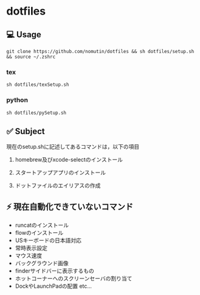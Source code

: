 # dotfiles
## 💻 Usage
```
git clone https://github.com/nomutin/dotfiles && sh dotfiles/setup.sh && source ~/.zshrc
```

### tex
```
sh dotfiles/texSetup.sh
```

### python
```
sh dotfiles/pySetup.sh
```

## ✅ Subject
現在のsetup.shに記述してあるコマンドは，以下の項目

1. homebrew及びxcode-selectのインストール

2. スタートアップアプリのインストール

3. ドットファイルのエイリアスの作成


## ⚡️ 現在自動化できていないコマンド

- runcatのインストール
- flowのインストール
- USキーボードの日本語対応
- 常時表示設定
- マウス速度
- バックグラウンド画像
- finderサイドバーに表示するもの
- ホットコーナーへのスクリーンセーバの割り当て
- DockやLaunchPadの配置  etc...